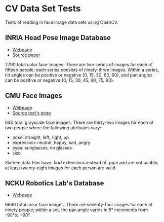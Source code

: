 # CV Data Set Tests

Tests of reading in face image data sets using OpenCV.

## INRIA Head Pose Image Database

* [Webpage](http://www-prima.inrialpes.fr/perso/Gourier/Faces/HPDatabase.html)
* [Source paper](http://www-prima.inrialpes.fr/perso/Gourier/Pointing04-Gourier.pdf)

2790 total color face images. There are two series of images for each of fifteen people; each series consists of 
ninety-three images. Within a series, tilt angles can be positive or negative {0, 15, 30, 60, 90}, and pan angles can 
be positive or negative {0, 15, 30, 45, 60, 75, 90}.

## CMU Face Images

* [Webpage](https://archive.ics.uci.edu/ml/machine-learning-databases/faces-mld/faces.data.html)
* [Source text's page](http://www.cs.cmu.edu/afs/cs.cmu.edu/user/mitchell/ftp/faces.html)

640 total grayscale face images. There are thirty-two images for each of two people where the following attributes vary:

* pose: straight, left, right, up
* expression: neutral, happy, sad, angry
* eyes: sunglasses, no glasses
* size

Sixteen data files have _.bad_ extensions instead of _.pgm_ and are not usable; at least twenty-eight images for each 
person are valid.

## NCKU Robotics Lab's Database

* [Webpage](http://robotics.csie.ncku.edu.tw/Databases/FaceDetect_PoseEstimate.htm#Our_Database_)

6660 total color face images. There are seventy-four images for each of ninety people; within a set, the pan angle 
varies in 5&deg; increments from -90&deg;to +90&deg;.
